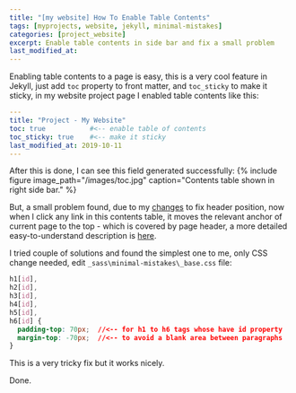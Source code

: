 ```yaml
---
title: "[my website] How To Enable Table Contents"
tags: [myprojects, website, jekyll, minimal-mistakes]
categories: [project_website]
excerpt: Enable table contents in side bar and fix a small problem
last_modified_at: 
---
```


Enabling table contents to a page is easy, this is a very cool feature in Jekyll, just add `toc` property to front matter, and `toc_sticky` to make it sticky, in my website project page I enabled table contents like this:

```yaml
---
title: "Project - My Website"
toc: true           #<-- enable table of contents
toc_sticky: true    #<-- make it sticky
last_modified_at: 2019-10-11
---
```

After this is done, I can see this field generated successfully:
{% include figure image_path="/images/toc.jpg" caption="Contents table shown in right side bar." %} 

But, a small problem found, due to my [changes](/project_website/how-to-make-header-sticky) to fix header position, now when I click any link in this contents table, it moves the relevant anchor of current page to the top - which is covered by page header, a more detailed easy-to-understand description is [here](https://stackoverflow.com/questions/4086107/fixed-page-header-overlaps-in-page-anchors?page=1&tab=votes#tab-top).

I tried couple of solutions and found the simplest one to me, only CSS change needed, edit `_sass\minimal-mistakes\_base.css` file:
```css
h1[id],
h2[id],
h3[id],
h4[id],
h5[id],
h6[id] {
  padding-top: 70px;  //<-- for h1 to h6 tags whose have id property
  margin-top: -70px;  //<-- to avoid a blank area between paragraphs
}
```

This is a very tricky fix but it works nicely.

Done.